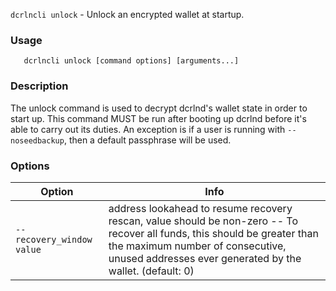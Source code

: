`dcrlncli unlock` - Unlock an encrypted wallet at startup.

### Usage
```
   dcrlncli unlock [command options] [arguments...]
```

### Description

The unlock command is used to decrypt dcrlnd's wallet state in order to
start up. This command MUST be run after booting up dcrlnd before it's
able to carry out its duties. An exception is if a user is running with
`--noseedbackup`, then a default passphrase will be used.

### Options
|Option|Info|
|--|--|
|`--recovery_window value`|  address lookahead to resume recovery rescan, value should be non-zero --  To recover all funds, this should be greater than the maximum number of consecutive, unused addresses ever generated by the wallet. (default: 0)|
